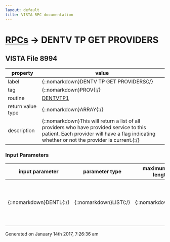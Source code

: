 ```yaml
---
layout: default
title: VISTA RPC documentation
---
```




# [RPCs](TableOfContent.md) &#8594; DENTV TP GET PROVIDERS 


 ## VISTA File 8994
 property | value 
--- | --- 
 label | {::nomarkdown}DENTV TP GET PROVIDERS{:/}
 tag | {::nomarkdown}PROV{:/}
 routine | [DENTVTP1](http://code.osehra.org/dox/Routine_DENTVTP1_source.html)
 return value type | {::nomarkdown}ARRAY{:/}
 description | {::nomarkdown}This will return a list of all providers who have provided service to this patient.  Each provider will have a flag indicating whether or not the provider is current.{:/}

### Input Parameters

| input parameter | parameter type | maximum data length | required | description | 
| --- | --- | --- | --- | --- | 
| {::nomarkdown}DENTL{:/} | {::nomarkdown}LIST{:/} | {::nomarkdown}30{:/} | {::nomarkdown}true{:/} | {::nomarkdown}DENTL(\StartDate\) - optional - start date in FM format - default = 0DENTL(\EndDate\)   - optional - end date in FM format  - default = todayDENTL(\Patient\)   - required - pointer to PATIENT file{:/} | 




 Generated on January 14th 2017, 7:26:36 am